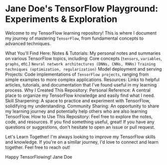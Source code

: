 # **Jane Doe's TensorFlow Playground: Experiments & Exploration**
Welcome to my TensorFlow learning repository! This is where I document my journey of mastering `TensorFlow`, from fundamental concepts to advanced techniques.

What You'll Find Here:
Notes & Tutorials: My personal notes and summaries on various TensorFlow topics, including:
Core concepts (`tensors`, `variables`, `graphs`, etc.)
`Neural network architectures (DNNs, CNNs, RNNs)`
`Training techniques (optimization, regularization)`
Model deployment and serving
Projects: Code implementations of `TensorFlow projects`, ranging from simple examples to more complex applications.
Resources: Links to helpful articles, tutorials, and documentation that I've found useful in my learning process.
Why I Created This Repository:
Personal Reference: A central place to organize my TensorFlow knowledge and easily find what I need.
Skill Sharpening: A space to practice and experiment with TensorFlow, solidifying my understanding.
Community Sharing: An opportunity to share my learning journey and potentially help others who are also learning TensorFlow.
How to Use This Repository:
Feel free to explore the notes, code, and resources. If you find something useful, great! If you have any questions or suggestions, don't hesitate to open an issue or pull request.

Let's Learn Together!
I'm always looking to improve my TensorFlow skills and knowledge. If you're on a similar journey, I'd love to connect and learn together. Feel free to reach out!

Happy TensorFlowing!
Jane Doe
